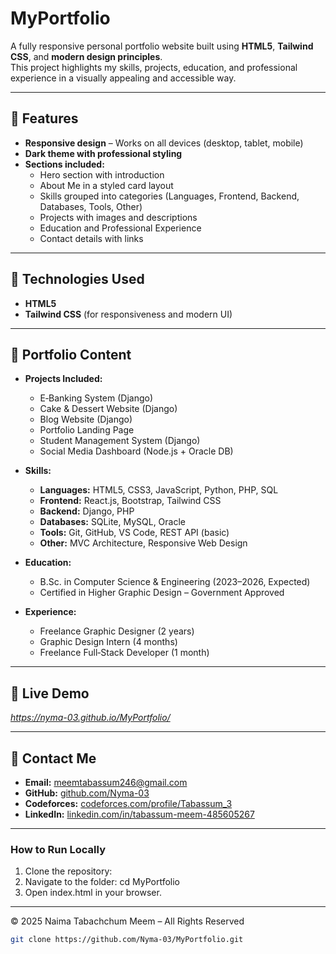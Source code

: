 # MyPortfolio

A fully responsive personal portfolio website built using **HTML5**, **Tailwind CSS**, and **modern design principles**.  
This project highlights my skills, projects, education, and professional experience in a visually appealing and accessible way.

---

## 🔹 Features
- **Responsive design** – Works on all devices (desktop, tablet, mobile)  
- **Dark theme with professional styling**  
- **Sections included:**  
  - Hero section with introduction  
  - About Me in a styled card layout  
  - Skills grouped into categories (Languages, Frontend, Backend, Databases, Tools, Other)  
  - Projects with images and descriptions  
  - Education and Professional Experience  
  - Contact details with links  

---

## 🔹 Technologies Used
- **HTML5**  
- **Tailwind CSS** (for responsiveness and modern UI)  

---

## 🔹 Portfolio Content
- **Projects Included:**  
  - E‑Banking System (Django)  
  - Cake & Dessert Website (Django)  
  - Blog Website (Django)  
  - Portfolio Landing Page  
  - Student Management System (Django)  
  - Social Media Dashboard (Node.js + Oracle DB)  

- **Skills:**  
  - **Languages:** HTML5, CSS3, JavaScript, Python, PHP, SQL  
  - **Frontend:** React.js, Bootstrap, Tailwind CSS  
  - **Backend:** Django, PHP  
  - **Databases:** SQLite, MySQL, Oracle  
  - **Tools:** Git, GitHub, VS Code, REST API (basic)  
  - **Other:** MVC Architecture, Responsive Web Design  

- **Education:**  
  - B.Sc. in Computer Science & Engineering (2023–2026, Expected)  
  - Certified in Higher Graphic Design – Government Approved  

- **Experience:**  
  - Freelance Graphic Designer (2 years)  
  - Graphic Design Intern (4 months)  
  - Freelance Full‑Stack Developer (1 month)  

---

## 🔹 Live Demo
*https://nyma-03.github.io/MyPortfolio/*  

---

## 🔹 Contact Me
- **Email:** meemtabassum246@gmail.com  
- **GitHub:** [github.com/Nyma-03](https://github.com/Nyma-03)  
- **Codeforces:** [codeforces.com/profile/Tabassum_3](https://codeforces.com/profile/Tabassum_3)  
- **LinkedIn:** [linkedin.com/in/tabassum-meem-485605267](https://linkedin.com/in/tabassum-meem-485605267)  

---

### How to Run Locally
1. Clone the repository:
2. Navigate to the folder: cd MyPortfolio
3. Open index.html in your browser.

---
© 2025 Naima Tabachchum Meem – All Rights Reserved


   ```bash
   git clone https://github.com/Nyma-03/MyPortfolio.git
